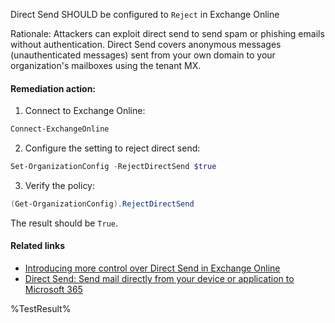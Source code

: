 Direct Send SHOULD be configured to `Reject` in Exchange Online

Rationale: Attackers can exploit direct send to send spam or phishing emails without authentication. Direct Send covers anonymous messages (unauthenticated messages) sent from your own domain to your organization's mailboxes using the tenant MX.

#### Remediation action:

1. Connect to Exchange Online:
```powershell
Connect-ExchangeOnline
```

2. Configure the setting to reject direct send:
```powershell
Set-OrganizationConfig -RejectDirectSend $true
```

3. Verify the policy:
```powershell
(Get-OrganizationConfig).RejectDirectSend
```
The result should be `True`.

#### Related links

* [Introducing more control over Direct Send in Exchange Online](https://techcommunity.microsoft.com/blog/exchange/introducing-more-control-over-direct-send-in-exchange-online/4408790)
* [Direct Send: Send mail directly from your device or application to Microsoft 365](https://learn.microsoft.com/en-us/exchange/mail-flow-best-practices/how-to-set-up-a-multifunction-device-or-application-to-send-email-using-microsoft-365-or-office-365#direct-send-send-mail-directly-from-your-device-or-application-to-microsoft-365-or-office-365)

<!--- Results --->
%TestResult%